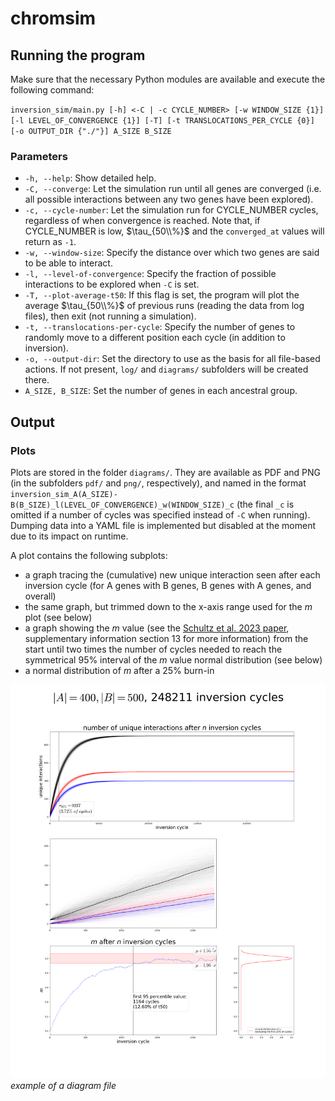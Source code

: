 # chromsim

## Running the program

Make sure that the necessary Python modules are available and execute the following command:

`inversion_sim/main.py [-h] <-C | -c CYCLE_NUMBER> [-w WINDOW_SIZE {1}] [-l LEVEL_OF_CONVERGENCE {1}] [-T] [-t TRANSLOCATIONS_PER_CYCLE {0}] [-o OUTPUT_DIR {"./"}] A_SIZE B_SIZE`

### Parameters

- `-h, --help`: Show detailed help.
- `-C, --converge`: Let the simulation run until all genes are converged (i.e. all possible interactions between any two genes have been explored).
- `-c, --cycle-number`: Let the simulation run for CYCLE_NUMBER cycles, regardless of when convergence is reached. Note that, if CYCLE_NUMBER is low, $\tau_{50\\%}$ and the `converged_at` values will return as `-1`.
- `-w, --window-size`: Specify the distance over which two genes are said to be able to interact.
- `-l, --level-of-convergence`: Specify the fraction of possible interactions to be explored when `-C` is set.
- `-T, --plot-average-t50`: If this flag is set, the program will plot the average $\tau_{50\\%}$ of previous runs (reading the data from log files), then exit (not running a simulation).
- `-t, --translocations-per-cycle`: Specify the number of genes to randomly move to a different position each cycle (in addition to inversion).
- `-o, --output-dir`: Set the directory to use as the basis for all file-based actions. If not present, `log/` and `diagrams/` subfolders will be created there.
- `A_SIZE, B_SIZE`: Set the number of genes in each ancestral group.

## Output

### Plots

Plots are stored in the folder `diagrams/`. They are available as PDF and PNG (in the subfolders `pdf/` and `png/`, respectively), and named in the format `inversion_sim_A(A_SIZE)-B(B_SIZE)_l(LEVEL_OF_CONVERGENCE)_w(WINDOW_SIZE)_c` (the final `_c` is omitted if a number of cycles was specified instead of `-C` when running). Dumping data into a YAML file is implemented but disabled at the moment due to its impact on runtime.

A plot contains the following subplots:

- a graph tracing the (cumulative) new unique interaction seen after each inversion cycle (for A genes with B genes, B genes with A genes, and overall)
- the same graph, but trimmed down to the x-axis range used for the $m$ plot (see below)
- a graph showing the $m$ value (see the [Schultz et al. 2023 paper](https://www.nature.com/articles/s41586-023-05936-6), supplementary information section 13 for more information) from the start until two times the number of cycles needed to reach the symmetrical 95% interval of the $m$ value normal distribution (see below)
- a normal distribution of $m$ after a 25% burn-in

![](src/inversion_sim_A400-B500_l1_w5_c.png)
*example of a diagram file*
